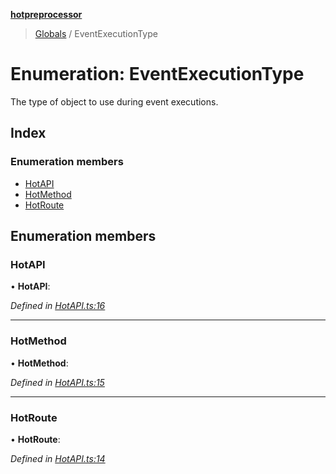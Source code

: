 **[hotpreprocessor](../README.md)**

> [Globals](../globals.md) / EventExecutionType

# Enumeration: EventExecutionType

The type of object to use during event executions.

## Index

### Enumeration members

* [HotAPI](eventexecutiontype.md#hotapi)
* [HotMethod](eventexecutiontype.md#hotmethod)
* [HotRoute](eventexecutiontype.md#hotroute)

## Enumeration members

### HotAPI

•  **HotAPI**: 

*Defined in [HotAPI.ts:16](https://github.com/OurFreeLight/HotPreprocessor/blob/79295d2/src/HotAPI.ts#L16)*

___

### HotMethod

•  **HotMethod**: 

*Defined in [HotAPI.ts:15](https://github.com/OurFreeLight/HotPreprocessor/blob/79295d2/src/HotAPI.ts#L15)*

___

### HotRoute

•  **HotRoute**: 

*Defined in [HotAPI.ts:14](https://github.com/OurFreeLight/HotPreprocessor/blob/79295d2/src/HotAPI.ts#L14)*

